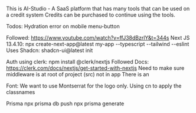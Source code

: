 This is AI-Studio - A SaaS platform that has many tools that can be used on a credit system
Credits can be purchased to continue using the tools.


Todos:
Hydration error on mobile menu-button



Followed: https://www.youtube.com/watch?v=ffJ38dBzrlY&t=344s
Next JS 13.4.10: npx create-next-app@latest my-app --typescript --tailwind --eslint
Uses Shadcn: shadcn-ui@latest init


Auth  using clerk: 
npm install @clerk/nextjs
Followed Docs: https://clerk.com/docs/nextjs/get-started-with-nextjs
Need to make sure middleware is at root of project (src) not in app
There is an<UserButton afterSignOutUrl="/" />

Font:
We want to use Montserrat for the logo only.
Using cn to apply the classnames

Prisma
npx prisma db push
npx prisma generate
